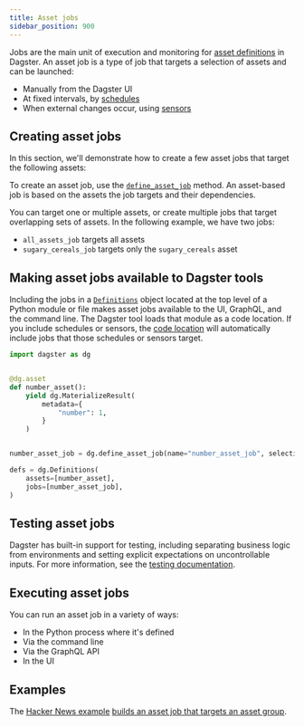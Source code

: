 ```yaml
---
title: Asset jobs
sidebar_position: 900
---
```


Jobs are the main unit of execution and monitoring for [asset definitions](/guides/build/assets/defining-assets) in Dagster. An asset job is a type of job that targets a selection of assets and can be launched:

- Manually from the Dagster UI
- At fixed intervals, by [schedules](/guides/automate/schedules)
- When external changes occur, using [sensors](/guides/automate/sensors)


## Creating asset jobs

In this section, we'll demonstrate how to create a few asset jobs that target the following assets:

<CodeExample path="docs_beta_snippets/docs_beta_snippets/guides/data-modeling/asset-jobs/asset-jobs.py" language="python" lineStart="5" lineEnd="18"/>

To create an asset job, use the [`define_asset_job`](/api/python-api/assets#dagster.define_asset_job) method. An asset-based job is based on the assets the job targets and their dependencies.

You can target one or multiple assets, or create multiple jobs that target overlapping sets of assets. In the following example, we have two jobs:

- `all_assets_job` targets all assets
- `sugary_cereals_job` targets only the `sugary_cereals` asset

<CodeExample path="docs_beta_snippets/docs_beta_snippets/guides/data-modeling/asset-jobs/asset-jobs.py" language="python" lineStart="20" lineEnd="33"/>

## Making asset jobs available to Dagster tools

Including the jobs in a [`Definitions`](/api/python-api/definitions) object located at the top level of a Python module or file makes asset jobs available to the UI, GraphQL, and the command line. The Dagster tool loads that module as a code location. If you include schedules or sensors, the [code location](/guides/deploy/code-locations) will automatically include jobs that those schedules or sensors target.

```python file=/concepts/assets/jobs_to_definitions.py
import dagster as dg


@dg.asset
def number_asset():
    yield dg.MaterializeResult(
        metadata={
            "number": 1,
        }
    )


number_asset_job = dg.define_asset_job(name="number_asset_job", selection="number_asset")

defs = dg.Definitions(
    assets=[number_asset],
    jobs=[number_asset_job],
)
```

## Testing asset jobs

Dagster has built-in support for testing, including separating business logic from environments and setting explicit expectations on uncontrollable inputs. For more information, see the [testing documentation](/guides/test).

## Executing asset jobs

You can run an asset job in a variety of ways:

- In the Python process where it's defined
- Via the command line
- Via the GraphQL API
- In the UI

## Examples

The [Hacker News example](https://github.com/dagster-io/dagster/tree/master/examples/project_fully_featured) [builds an asset job that targets an asset group](https://github.com/dagster-io/dagster/blob/master/examples/project_fully_featured/project_fully_featured/jobs.py).
